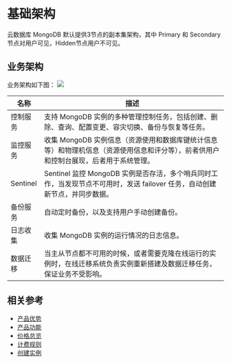 # 基础架构

云数据库 MongoDB 默认提供3节点的副本集架构，其中 Primary 和 Secondary 节点对用户可见，Hidden节点用户不可见。

## 业务架构
业务架构如下图：
![](../../../../../image/iot/iot-hub/iothub-001.png)


|名称|描述|
| - | - | 
|控制服务| 支持 MongoDB 实例的多种管理控制任务，包括创建、删除、查询、配置变更、容灾切换、备份与恢复等任务。|
|监控服务|收集 MongoDB 实例信息（资源使用和数据库键统计信息等）和物理机信息（资源使用信息和评分等），前者供用户和控制台展现，后者用于系统管理。|
|Sentinel| Sentinel 监控 MongoDB 实例是否存活，多个哨兵同时工作，当发现节点不可用时，发送 failover 任务，自动创建新节点，并同步数据。|
|备份服务| 自动定时备份，以及支持用户手动创建备份。|
|日志收集| 收集 MongoDB 实例的运行情况的日志信息。|
|数据迁移| 当主从节点都不可用的时候，或者需要克隆在线运行的实例时，在线迁移系统负责实例重新搭建及数据迁移任务，保证业务不受影响。|

## 相关参考

- [产品优势](../Introduction/Benefits.md)
- [产品功能](../Introduction/Features.md)
- [价格总览](../Pricing/Price-Overview.md)
- [计费规则](../Pricing/Billing-Rules.md)
- [创建实例](../Getting-Started/Create-Instance.md)
